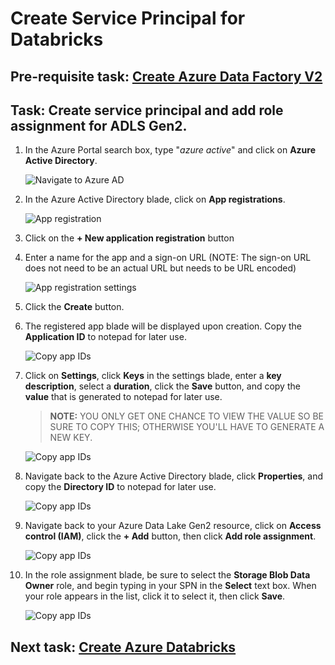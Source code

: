 # Create Service Principal for Databricks

## Pre-requisite task: [Create Azure Data Factory V2](../azure-data-factory-v2/provision-azure-data-factory-v2.md)

## Task: Create service principal and add role assignment for ADLS Gen2.

1. In the Azure Portal search box, type "*azure active*" and click on **Azure Active Directory**.

    ![Navigate to Azure AD](media/navigate-to-azure-ad.png)

1. In the Azure Active Directory blade, click on **App registrations**.

    ![App registration](media/app-registration.png)

1. Click on the **+ New application registration** button

1. Enter a name for the app and a sign-on URL (NOTE: The sign-on URL does not need to be an actual URL but needs to be URL encoded)

    ![App registration settings](media/app-registration-settings.png)

1. Click the **Create** button.

1. The registered app blade will be displayed upon creation. Copy the **Application ID** to notepad for later use.

    ![Copy app IDs](media/copy-ids.png)

1. Click on **Settings**, click **Keys** in the settings blade, enter a **key description**, select a **duration**, click the **Save** button, and copy the **value** that is generated to notepad for later use.

    > **NOTE:** YOU ONLY GET ONE CHANCE TO VIEW THE VALUE SO BE SURE TO COPY THIS; OTHERWISE YOU'LL HAVE TO GENERATE A NEW KEY.
    
    ![Copy app IDs](media/generate-secret.png)

1. Navigate back to the Azure Active Directory blade, click **Properties**, and copy the **Directory ID** to notepad for later use.

    ![Copy app IDs](media/copy-ids-2.png)

1. Navigate back to your Azure Data Lake Gen2 resource, click on **Access control (IAM)**, click the **+ Add** button, then click **Add role assignment**.

    ![Copy app IDs](media/add-role-assignment-to-adls.png)

1. In the role assignment blade, be sure to select the **Storage Blob Data Owner** role, and begin typing in your SPN in the **Select** text box. When your role appears in the list, click it to select it, then click **Save**.

    ![Copy app IDs](media/select-role-for-assignment.png)

## Next task: [Create Azure Databricks](../azure-databricks/provision-azure-databricks.md)